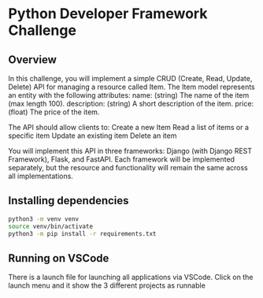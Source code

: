# Python Developer Framework Challenge

## Overview

In this challenge, you will implement a simple CRUD (Create, Read, Update, Delete) API for managing a resource called Item. The Item model represents an entity with the following attributes:
name: (string) The name of the item (max length 100).
description: (string) A short description of the item.
price: (float) The price of the item.

The API should allow clients to:
Create a new Item
Read a list of items or a specific item
Update an existing item
Delete an item

You will implement this API in three frameworks: Django (with Django REST Framework), Flask, and FastAPI. Each framework will be implemented separately, but the resource and functionality will remain the same across all implementations.

## Installing dependencies

```bash
python3 -m venv venv
source venv/bin/activate
python3 -m pip install -r requirements.txt
```


## Running on VSCode

There is a launch file for launching all applications via VSCode. Click on the launch menu and it show the 3 different projects as runnable